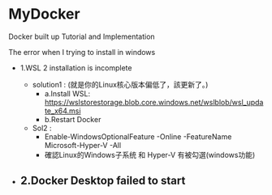 # MyDocker
Docker built up Tutorial and Implementation

The error when I trying to install in windows

- 1.WSL 2 installation is incomplete
    - solution1 : (就是你的Linux核心版本偏低了，該更新了。)
        - a.Install WSL: https://wslstorestorage.blob.core.windows.net/wslblob/wsl_update_x64.msi
        - b.Restart Docker
    - Sol2 : 
        - Enable-WindowsOptionalFeature -Online -FeatureName Microsoft-Hyper-V -All 
        - 確認Linux的Windows子系统 和 Hyper-V 有被勾選(windows功能)

- 2.Docker Desktop failed to start
    - 
